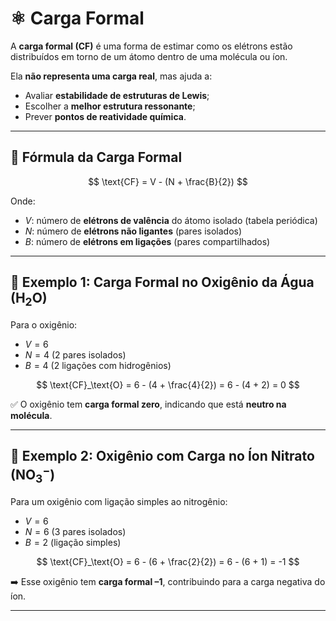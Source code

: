 # ⚛️ Carga Formal

A **carga formal (CF)** é uma forma de estimar como os elétrons estão distribuídos em torno de um átomo dentro de uma molécula ou íon.

Ela **não representa uma carga real**, mas ajuda a:

- Avaliar **estabilidade de estruturas de Lewis**;
- Escolher a **melhor estrutura ressonante**;
- Prever **pontos de reatividade química**.

---

## 📐 Fórmula da Carga Formal

$$
\text{CF} = V - (N + \frac{B}{2})
$$

Onde:
- $V$: número de **elétrons de valência** do átomo isolado (tabela periódica)
- $N$: número de **elétrons não ligantes** (pares isolados)
- $B$: número de **elétrons em ligações** (pares compartilhados)

---

## 🧪 Exemplo 1: Carga Formal no Oxigênio da Água (H$_2$O)

Para o oxigênio:
- $V = 6$
- $N = 4$ (2 pares isolados)
- $B = 4$ (2 ligações com hidrogênios)

$$
\text{CF}_\text{O} = 6 - (4 + \frac{4}{2}) = 6 - (4 + 2) = 0
$$

✅ O oxigênio tem **carga formal zero**, indicando que está **neutro na molécula**.

---

## 🧪 Exemplo 2: Oxigênio com Carga no Íon Nitrato (NO$_3^-$)

Para um oxigênio com ligação simples ao nitrogênio:
- $V = 6$
- $N = 6$ (3 pares isolados)
- $B = 2$ (ligação simples)

$$
\text{CF}_\text{O} = 6 - (6 + \frac{2}{2}) = 6 - (6 + 1) = -1
$$

➡️ Esse oxigênio tem **carga formal –1**, contribuindo para a carga negativa do íon.

---
